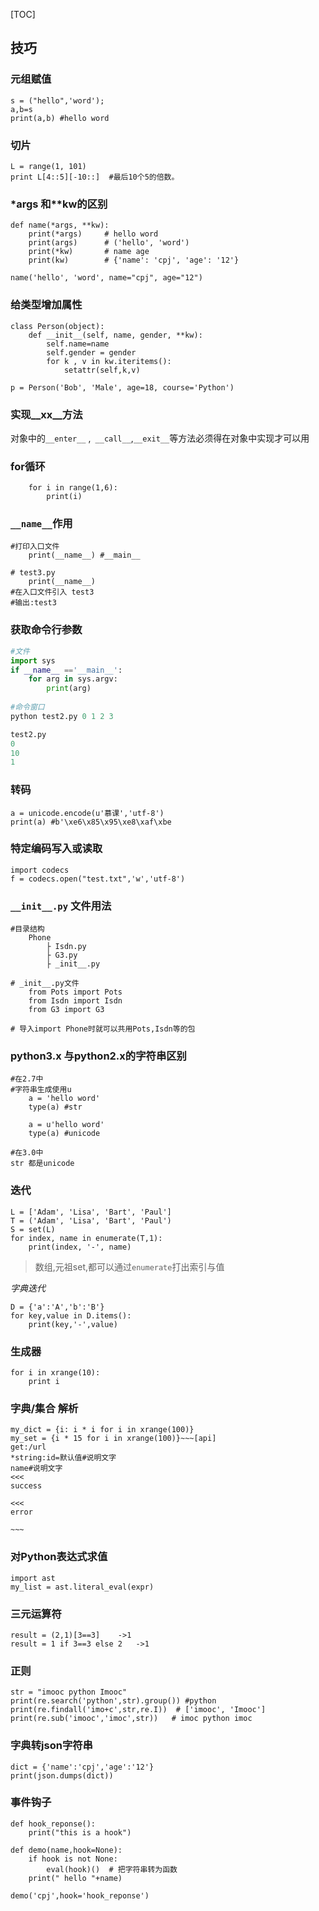 [TOC]

## 技巧

### 元组赋值

    s = ("hello",'word');
    a,b=s
    print(a,b) #hello word
    
### 切片

	L = range(1, 101)
    print L[4::5][-10::]  #最后10个5的倍数。
    
### *args 和**kw的区别
```
def name(*args, **kw):
    print(*args)     # hello word
    print(args)      # ('hello', 'word') 
    print(*kw)       # name age
    print(kw)        # {'name': 'cpj', 'age': '12'}
	
name('hello', 'word', name="cpj", age="12")
```
### 给类型增加属性

```
class Person(object):
    def __init__(self, name, gender, **kw):
        self.name=name
        self.gender = gender
        for k , v in kw.iteritems():
            setattr(self,k,v)
                        
p = Person('Bob', 'Male', age=18, course='Python')
```
### 实现__xx__方法

对象中的`__enter__` ,` __call__`,`__exit__`等方法必须得在对象中实现才可以用

### for循环
```
    for i in range(1,6):
        print(i)
```

### `__name__`作用

	#打印入口文件
		print(__name__) #__main__
        
	# test3.py 
		print(__name__)
    #在入口文件引入 test3
    #输出:test3

### 获取命令行参数

```python
#文件
import sys
if __name__ =='__main__':
    for arg in sys.argv:
        print(arg)
        
#命令窗口
python test2.py 0 1 2 3 

test2.py
0
10
1
```

### 转码

    a = unicode.encode(u'慕课','utf-8')
    print(a) #b'\xe6\x85\x95\xe8\xaf\xbe
    
### 特定编码写入或读取

	import codecs
    f = codecs.open("test.txt",'w','utf-8')
    
### `__init__.py` 文件用法
```
#目录结构
	Phone
        ├ Isdn.py 	
        ├ G3.py 	
        ├ _init__.py
        
# _init__.py文件
    from Pots import Pots
    from Isdn import Isdn
    from G3 import G3
    
# 导入import Phone时就可以共用Pots,Isdn等的包
```
### python3.x 与python2.x的字符串区别
    #在2.7中
    #字符串生成使用u
        a = 'hello word'
        type(a) #str
        
        a = u'hello word'
        type(a) #unicode

   	#在3.0中
    str 都是unicode
    
### 迭代
```
L = ['Adam', 'Lisa', 'Bart', 'Paul']	
T = ('Adam', 'Lisa', 'Bart', 'Paul')
S = set(L)
for index, name in enumerate(T,1):
    print(index, '-', name)
```
> 数组,元祖set,都可以通过`enumerate`打出索引与值

*字典迭代*
```
D = {'a':'A','b':'B'}
for key,value in D.items():
    print(key,'-',value)
```

### 生成器
```
for i in xrange(10):
    print i 
```    

### 字典/集合 解析
```
my_dict = {i: i * i for i in xrange(100)} 
my_set = {i * 15 for i in xrange(100)}~~~[api]
get:/url
*string:id=默认值#说明文字
name#说明文字
<<<
success

<<<
error

~~~

```

### 对Python表达式求值
    import ast 
    my_list = ast.literal_eval(expr)  
    
### 三元运算符
    result = (2,1)[3==3]    ->1
    result = 1 if 3==3 else 2   ->1
    
### 正则
    str = "imooc python Imooc"
	print(re.search('python',str).group()) #python
    print(re.findall('imo+c',str,re.I))  # ['imooc', 'Imooc']
    print(re.sub('imooc','imoc',str))	# imoc python imoc

### 字典转json字符串
    dict = {'name':'cpj','age':'12'}
    print(json.dumps(dict))

### 事件钩子
```
def hook_reponse():
    print("this is a hook")

def demo(name,hook=None):
    if hook is not None:
        eval(hook)()  # 把字符串转为函数
    print(" hello "+name)

demo('cpj',hook='hook_reponse')
```


